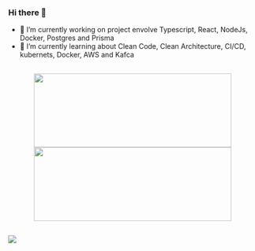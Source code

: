 ### Hi there 👋
- 🔭 I’m currently working on project envolve Typescript, React, NodeJs, Docker, Postgres and Prisma
- 🌱 I’m currently learning about Clean Code, Clean Architecture, CI/CD, kubernets, Docker, AWS and Kafca

##

<div align="center">
  <a href="https://github.com/bamachadu">
  <img height="150em" width="400" src="https://github-readme-stats.vercel.app/api?username=bamachadu&show_icons=true&theme=dark&include_all_commits=true&count_private=true"/>
  <img height="150em" width="400" src="https://github-readme-stats.vercel.app/api/top-langs/?username=bamachadu&layout=compact&langs_count=7&theme=dark"/>
</div>

##
  
<div> 
  <a href="https://www.linkedin.com/in/breno-augusto-machado/" target="_blank"><img src="https://img.shields.io/badge/-LinkedIn-%230077B5?style=for-the-badge&logo=linkedin&logoColor=white" target="_blank"></a> 
</div>
